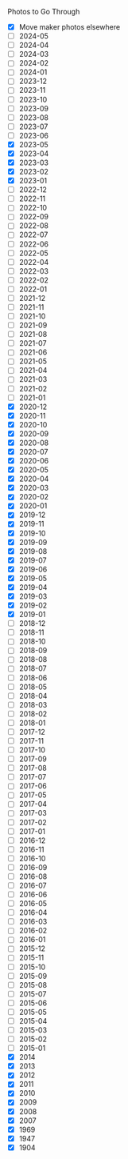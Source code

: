 Photos to Go Through
- [x] Move maker photos elsewhere
- [ ]  2024-05
- [ ]  2024-04
- [ ]  2024-03
- [ ]  2024-02
- [ ]  2024-01
- [ ]  2023-12
- [ ]  2023-11
- [ ]  2023-10
- [ ]  2023-09
- [ ]  2023-08
- [ ]  2023-07
- [ ]  2023-06
- [x]  2023-05
- [x]  2023-04
- [x]  2023-03
- [x]  2023-02
- [x]  2023-01
- [ ]  2022-12
- [ ]  2022-11
- [ ]  2022-10
- [ ]  2022-09
- [ ]  2022-08
- [ ]  2022-07
- [ ]  2022-06
- [ ]  2022-05
- [ ]  2022-04
- [ ]  2022-03
- [ ]  2022-02
- [ ]  2022-01
- [ ]  2021-12
- [ ]  2021-11
- [ ]  2021-10
- [ ]  2021-09
- [ ]  2021-08
- [ ]  2021-07
- [ ]  2021-06
- [ ]  2021-05
- [ ]  2021-04
- [ ]  2021-03
- [ ]  2021-02
- [ ]  2021-01
- [x]  2020-12
- [x]  2020-11
- [x]  2020-10
- [x]  2020-09
- [x]  2020-08
- [x]  2020-07
- [x]  2020-06
- [x]  2020-05
- [x]  2020-04
- [x]  2020-03
- [x]  2020-02
- [x]  2020-01
- [x]  2019-12
- [x]  2019-11
- [x]  2019-10
- [x]  2019-09
- [x]  2019-08
- [x]  2019-07
- [x]  2019-06
- [x]  2019-05
- [x]  2019-04
- [x]  2019-03
- [x]  2019-02
- [x]  2019-01
- [ ]  2018-12
- [ ]  2018-11
- [ ]  2018-10
- [ ]  2018-09
- [ ]  2018-08
- [ ]  2018-07
- [ ]  2018-06
- [ ]  2018-05
- [ ]  2018-04
- [ ]  2018-03
- [ ]  2018-02
- [ ]  2018-01
- [ ]  2017-12
- [ ]  2017-11
- [ ]  2017-10
- [ ]  2017-09
- [ ]  2017-08
- [ ]  2017-07
- [ ]  2017-06
- [ ]  2017-05
- [ ]  2017-04
- [ ]  2017-03
- [ ]  2017-02
- [ ]  2017-01
- [ ]  2016-12
- [ ]  2016-11
- [ ]  2016-10
- [ ]  2016-09
- [ ]  2016-08
- [ ]  2016-07
- [ ]  2016-06
- [ ]  2016-05
- [ ]  2016-04
- [ ]  2016-03
- [ ]  2016-02
- [ ]  2016-01
- [ ]  2015-12
- [ ]  2015-11
- [ ]  2015-10
- [ ]  2015-09
- [ ]  2015-08
- [ ]  2015-07
- [ ]  2015-06
- [ ]  2015-05
- [ ]  2015-04
- [ ]  2015-03
- [ ]  2015-02
- [ ]  2015-01
- [x]  2014
- [x]  2013
- [x]  2012
- [x]  2011
- [x]  2010
- [x]  2009
- [x]  2008
- [x]  2007
- [x]  1969
- [x]  1947
- [x]  1904